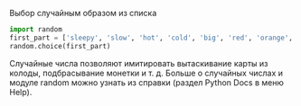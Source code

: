 Выбор случайным образом из списка
```python
import random
first_part = ['sleepy', 'slow', 'hot', 'cold', 'big', 'red', 'orange', 'yellow', 'green', 'blue', 'good', 'old', 'white', 'free', 'brave']
random.choice(first_part)
```

Случайные числа позволяют имитировать вытаскивание карты из колоды, подбрасывание монетки и т. д. Больше о случайных числах и модуле random можно узнать из справки (раздел Python Docs в меню Help).